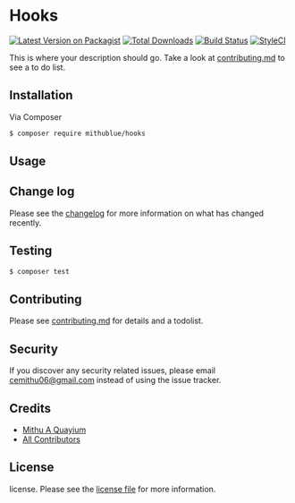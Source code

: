 # Hooks

[![Latest Version on Packagist][ico-version]][link-packagist]
[![Total Downloads][ico-downloads]][link-downloads]
[![Build Status][ico-travis]][link-travis]
[![StyleCI][ico-styleci]][link-styleci]

This is where your description should go. Take a look at [contributing.md](contributing.md) to see a to do list.

## Installation

Via Composer

``` bash
$ composer require mithublue/hooks
```

## Usage

## Change log

Please see the [changelog](changelog.md) for more information on what has changed recently.

## Testing

``` bash
$ composer test
```

## Contributing

Please see [contributing.md](contributing.md) for details and a todolist.

## Security

If you discover any security related issues, please email cemithu06@gmail.com instead of using the issue tracker.

## Credits

- [Mithu A Quayium][link-author]
- [All Contributors][link-contributors]

## License

license. Please see the [license file](license.md) for more information.

[ico-version]: https://img.shields.io/packagist/v/mithublue/hooks.svg?style=flat-square
[ico-downloads]: https://img.shields.io/packagist/dt/mithublue/hooks.svg?style=flat-square
[ico-travis]: https://img.shields.io/travis/mithublue/hooks/master.svg?style=flat-square
[ico-styleci]: https://styleci.io/repos/12345678/shield

[link-packagist]: https://packagist.org/packages/mithublue/hooks
[link-downloads]: https://packagist.org/packages/mithublue/hooks
[link-travis]: https://travis-ci.org/mithublue/hooks
[link-styleci]: https://styleci.io/repos/12345678
[link-author]: https://github.com/mithublue
[link-contributors]: ../../contributors
